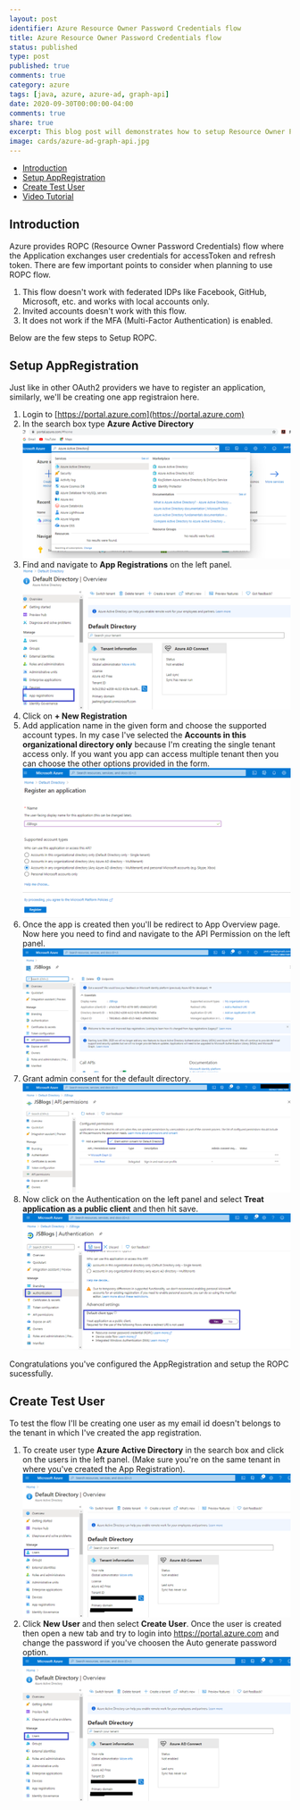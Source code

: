 ```yaml
---
layout: post
identifier: Azure Resource Owner Password Credentials flow
title: Azure Resource Owner Password Credentials flow
status: published
type: post
published: true
comments: true
category: azure
tags: [java, azure, azure-ad, graph-api]
date: 2020-09-30T00:00:00-04:00
comments: true
share: true
excerpt: This blog post will demonstrates how to setup Resource Owner Password Credentials flow in Azure.
image: cards/azure-ad-graph-api.jpg
---
```


* [Introduction](#intro)
* [Setup AppRegistration](#app-registration)
* [Create Test User](#test-user)
* [Video Tutorial](#tutorial)

## Introduction <a name="intro"></a>
Azure provides ROPC (Resource Owner Password Credentials) flow where the Application exchanges user credentials for accessToken and refresh token. There are few important points to consider when planning to use ROPC flow.
1. This flow doesn't work with federated IDPs like Facebook, GitHub, Microsoft, etc. and works with local accounts only.
2. Invited accounts doesn't work with this flow.
3. It does not work if the MFA (Multi-Factor Authentication) is enabled.

Below are the few steps to Setup ROPC.

## Setup AppRegistration <a name="app-registration">
Just like in other OAuth2 providers we have to register an application, similarly, we'll be creating one app registraion here.
1. Login to [https://portal.azure.com](https://portal.azure.com) 
2. In the search box type __Azure Active Directory__
 ![Search Azure Active Directory](/public/images/blogs/azure/search-aad.png)
3. Find and navigate to __App Registrations__ on the left panel.
 ![App Registrations](/public/images/blogs/azure/app-registrations.png)
4. Click on __+ New Registration__
5. Add application name in the given form and choose the supported account types. In my case I've selected the __Accounts in this organizational directory only__ because I'm   creating the single tenant access only. If you want you app can access multiple tenant then you can choose the other options provided in the form.
 ![App Registrations](/public/images/blogs/azure/registration-form.png)
6. Once the app is created then you'll be redirect to App Overview page. Now here you need to find and navigate to the API Permission on the left panel.
 ![App Registrations](/public/images/blogs/azure/app-overview.png)
7. Grant admin consent for the default directory.
 ![Grant Admin Consent](/public/images/blogs/azure/admin-consent.png)
8. Now click on the Authentication on the left panel and select __Treat application as a public client__ and then hit save.
 ![Authentication](/public/images/blogs/azure/authentication.png)
 
 Congratulations you've configured the AppRegistration and setup the ROPC sucessfully.
 
 ## Create Test User <a name="test-user"></a>
 To test the flow I'll be creating one user as my email id doesn't belongs to the tenant in which I've created the app registration.
 1. To create user type __Azure Active Directory__ in the search box and click on the users in the left panel. (Make sure you're on the same tenant in where you've created the App Registration).
 ![Add User](/public/images/blogs/azure/add-user.png)
2. Click __New User__ and then select __Create User__. Once the user is created then open a new tab and try to login into https://portal.azure.com and change the password if you've choosen the Auto generate password option.
![Add User](/public/images/blogs/azure/add-user.png)
